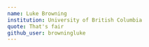 ```yaml
---
name: Luke Browning
institution: University of British Columbia
quote: That's fair
github_user: browningluke
---
```

